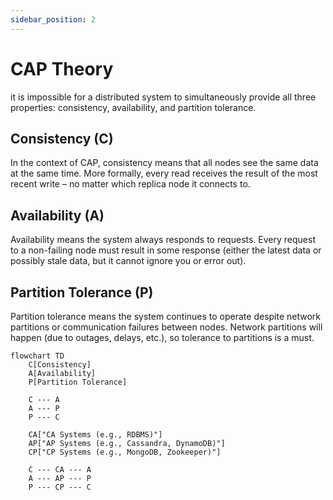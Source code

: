 ```yaml
---
sidebar_position: 2
---
```


# CAP Theory
it is impossible for a distributed system to simultaneously provide all three properties: consistency, availability, and partition tolerance.

## Consistency (C)
In the context of CAP, consistency means that all nodes see the same data at the same time. More formally, every read receives the result of the most recent write – no matter which replica node it connects to.

## Availability (A)
Availability means the system always responds to requests. Every request to a non-failing node must result in some response (either the latest data or possibly stale data, but it cannot ignore you or error out).

## Partition Tolerance (P) 
Partition tolerance means the system continues to operate despite network partitions or communication failures between nodes. Network partitions will happen (due to outages, delays, etc.), so tolerance to partitions is a must.


```mermaid
flowchart TD
    C[Consistency]
    A[Availability]
    P[Partition Tolerance]

    C --- A
    A --- P
    P --- C

    CA["CA Systems (e.g., RDBMS)"]
    AP["AP Systems (e.g., Cassandra, DynamoDB)"]
    CP["CP Systems (e.g., MongoDB, Zookeeper)"]

    C --- CA --- A
    A --- AP --- P
    P --- CP --- C
```